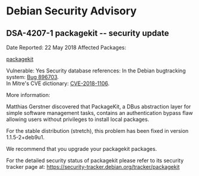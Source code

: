 
Debian Security Advisory
========================


DSA-4207-1 packagekit -- security update
----------------------------------------



Date Reported:
22 May 2018
Affected Packages:

[packagekit](https://packages.debian.org/src:packagekit)

Vulnerable:
Yes
Security database references:
In the Debian bugtracking system: [Bug 896703](https://bugs.debian.org/cgi-bin/bugreport.cgi?bug=896703).  
In Mitre's CVE dictionary: [CVE-2018-1106](https://security-tracker.debian.org/tracker/CVE-2018-1106).  

More information:

Matthias Gerstner discovered that PackageKit, a DBus abstraction layer
for simple software management tasks, contains an authentication bypass
flaw allowing users without privileges to install local packages.


For the stable distribution (stretch), this problem has been fixed in
version 1.1.5-2+deb9u1.


We recommend that you upgrade your packagekit packages.


For the detailed security status of packagekit please refer to its
security tracker page at:
<https://security-tracker.debian.org/tracker/packagekit>





